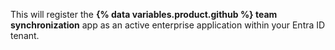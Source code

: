 This will register the **{% data variables.product.github %} team synchronization** app as an active enterprise application within your Entra ID tenant.
